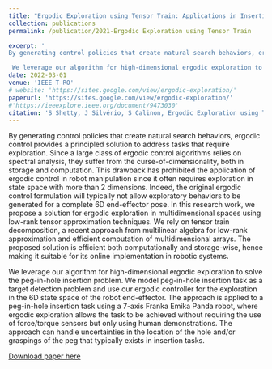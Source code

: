 ```yaml
---
title: "Ergodic Exploration using Tensor Train: Applications in Insertion Tasks"
collection: publications
permalink: /publication/2021-Ergodic Exploration using Tensor Train

excerpt: '
By generating control policies that create natural search behaviors, ergodic control provides a principled solution to address tasks that require exploration. Since a large class of ergodic control algorithms relies on spectral analysis, they suffer from the curse-of-dimensionality, both in storage and computation. This drawback has prohibited the application of ergodic control in robot manipulation since it often requires exploration in state space with more than 2 dimensions. Indeed, the original ergodic control formulation will typically not allow exploratory behaviors to be generated for a complete 6D end-effector pose. In this research work, we propose a solution for ergodic exploration in multidimensional spaces using low-rank tensor approximation techniques. We rely on tensor train decomposition, a recent approach from multilinear algebra for low-rank approximation and efficient computation of multidimensional arrays. The proposed solution is efficient both computationally and storage-wise, hence making it suitable for its online implementation in robotic systems.

 We leverage our algorithm for high-dimensional ergodic exploration to solve the peg-in-hole insertion problem. We model peg-in-hole insertion task as a target detection problem and use our ergodic controller for the exploration in the 6D state space of the robot end-effector. The approach is applied to a peg-in-hole insertion task using a 7-axis Franka Emika Panda robot, where ergodic exploration allows the task to be achieved without requiring the use of force/torque sensors but only using human demonstrations. The approach can handle uncertainties in the location of the hole and/or graspings of the peg that typically exists in insertion tasks.'
date: 2022-03-01
venue: 'IEEE T-RO'
# website: 'https://sites.google.com/view/ergodic-exploration/'
paperurl: 'https://sites.google.com/view/ergodic-exploration/'
#'https://ieeexplore.ieee.org/document/9473030'
citation: 'S Shetty, J Silvério, S Calinon, Ergodic Exploration using Tensor Train: Applications in Insertion Tasks, IEEE Transactions on Robotics (T-RO)'
---
```


By generating control policies that create natural search behaviors, ergodic control provides a principled solution to address tasks that require exploration. Since a large class of ergodic control algorithms relies on spectral analysis, they suffer from the curse-of-dimensionality, both in storage and computation. This drawback has prohibited the application of ergodic control in robot manipulation since it often requires exploration in state space with more than 2 dimensions. Indeed, the original ergodic control formulation will typically not allow exploratory behaviors to be generated for a complete 6D end-effector pose. In this research work, we propose a solution for ergodic exploration in multidimensional spaces using low-rank tensor approximation techniques. We rely on tensor train decomposition, a recent approach from multilinear algebra for low-rank approximation and efficient computation of multidimensional arrays. The proposed solution is efficient both computationally and storage-wise, hence making it suitable for its online implementation in robotic systems.

 We leverage our algorithm for high-dimensional ergodic exploration to solve the peg-in-hole insertion problem. We model peg-in-hole insertion task as a target detection problem and use our ergodic controller for the exploration in the 6D state space of the robot end-effector. The approach is applied to a peg-in-hole insertion task using a 7-axis Franka Emika Panda robot, where ergodic exploration allows the task to be achieved without requiring the use of force/torque sensors but only using human demonstrations. The approach can handle uncertainties in the location of the hole and/or graspings of the peg that typically exists in insertion tasks.

[Download paper here](https://github.com/SuhanNShetty/SuhanNShetty.github.io/files/pdf/2021_E2T2.pdf)

<!-- Recommended citation: 

**Cite as**: 

Ma, J., Shang, P., Lu, C., Meraghni, S., Benaggoune, K., Zuluaga, J., Zerhouni, N., Devalland, C. and Al Masry, Z., 2019. A portable breast cancer detection system based on smartphone with infrared camera. Vibroengineering PROCEDIA, 26, pp.57-63.
{: .notice}


- BibTeX:

<pre>
@article{ma2019portable,
  title={A portable breast cancer detection system based on smartphone with infrared camera},
  author={Ma, Jian and Shang, Pengchao and Lu, Chen and Meraghni, Safa and Benaggoune, Khaled and Zuluaga, Juan and Zerhouni, Noureddine and Devalland, Christine and Al Masry, Zeina},
  journal={Vibroengineering PROCEDIA},
  volume={26},
  pages={57--63},
  year={2019},
  publisher={JVE International Ltd.}
}
</pre> -->